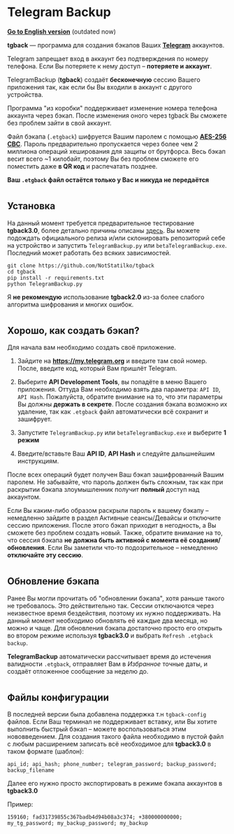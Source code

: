 # <h1> Telegram Backup

[**Go to English version**](https://github.com/NotStatilko/tgback/blob/master/READMEen.md) (outdated now)


**tgback** — программа для создания бэкапов Ваших [**Telegram**](https://telegram.org) аккаунтов.

Telegram запрещает вход в аккаунт без подтверждения по номеру телефона. Если Вы потеряете к нему доступ – **потеряете и аккаунт**.

TelegramBackup (**tgback**) создаёт **бесконечную** сессию Вашего приложения так, как если бы Вы входили в аккаунт с другого устройства.


Программа "из коробки" поддерживает изменение номера телефона аккаунта через бэкап. После изменения оного через tgback Вы сможете без проблем зайти в свой аккаунт.


Файл бэкапа (`.etgback`) шифруется Вашим паролем с помощью [**AES-256 CBC**](https://github.com/ricmoo/pyaes). Пароль предварительно пропускается через более чем 2 миллиона операций хеширования для защиты от брутфорса.
Весь бэкап весит всего ~1 килобайт, поэтому Вы без проблем сможете его поместить даже **в QR код** и распечатать позднее.

**Ваш `.etgback` файл остаётся только у Вас и никуда не передаётся**

# <h2> Установка

На данный момент требуется предварительное тестирование **tgback3.0**, более детально причины описаны [здесь](https://github.com/NotStatilko/tgback/issues/2). Вы можете подождать официального релиза и/или склонировать репозиторий себе на устройство и запустить `TelegramBackup.py` или `betaTelegramBackup.exe`. Последний может работать без всяких зависимостей.

```
git clone https://github.com/NotStatilko/tgback
cd tgback
pip install -r requirements.txt
python TelegramBackup.py
```
Я **не рекомендую** использование **tgback2.0** из-за более слабого алгоритма шифрования и многих ошибок.


# <h2> Хорошо, как создать бэкап?
  
Для начала вам необходимо создать своё приложение.

1) Зайдите на **https://my.telegram.org** и введите там свой номер. После, введите код, который Вам пришлёт Telegram.
2) Выберите **API Development Tools**, вы попадёте в меню Вашего приложения. Оттуда Вам необходимо взять два параметра: `API ID`, `API Hash`.
Пожалуйста, обратите внимание на то, что эти параметры Вы должны **держать в секрете**. После создания бэкапа возможно их удаление, так как `.etgback` файл автоматически всё сохранит и зашифрует.

3) Запустите `TelegramBackup.py` или `betaTelegramBackup.exe` и выберите **1 режим**
4) Введите/вставьте Ваш **API ID**, **API Hash** и следуйте дальшнейшим инструкциям.

После всех операций будет получен Ваш бэкап зашифрованный Вашим паролем. Не забывайте, что пароль должен быть сложным, так как при раскрытии бэкапа злоумышленник получит **полный** доступ над аккаунтом.

Если Вы каким-либо образом раскрыли пароль к вашему бэкапу – немедленно зайдите в раздел Активные сеансы/Девайсы и отключите сессию приложения. После этого бэкап приходит в негодность, а Вы сможете без проблем создать новый.
Также, обратите внимание на то, что сессия бэкапа **не должна быть активной с момента её создания/обновления**. Если Вы заметили что-то подозрительное – немедленно **отключайте эту сессию**.


# <h2> Обновление бэкапа

Ранее Вы могли прочитать об "обновлении бэкапа", хотя раньше такого не требовалось. Это действительно так. Сессии отключаются через неизвестное время бездействия, поэтому их нужно поддерживать. На данный момент необходимо обновлять её каждые два месяца, но можно и чаще. 
Для обновления бэкапа достаточно просто его открыть во втором режиме используя **tgback3.0** и выбрать `Refresh .etgback backup`. 

**TelegramBackup** автоматически рассчитывает время до истечения валидности `.etgback`, отправляет Вам в _Избранное_ точные даты, и создаёт отложенное сообщение за неделю до.


# <h2> Файлы конфигурации

В последней версии была добавлена поддержка т.н `tgback-config` файлов. Если Ваш терминал не поддерживает вставку, или Вы хотите выполнить быстрый бэкап – можете воспользоваться этим нововведением.
Для создания такого файла необходимо в пустой файл с любым расширением записать всё необходимое для **tgback3.0** в таком формате (шаблон):
```
api_id; api_hash; phone_number; telegram_password; backup_password; backup_filename
```
Далее его нужно просто экспортировать в режиме бэкапа аккаунтов в **tgback3.0**

Пример:
```
159160; fad31739855c367badb4d94b08a3c374; +380000000000; my_tg_password; my_backup_password; my_backup
```
